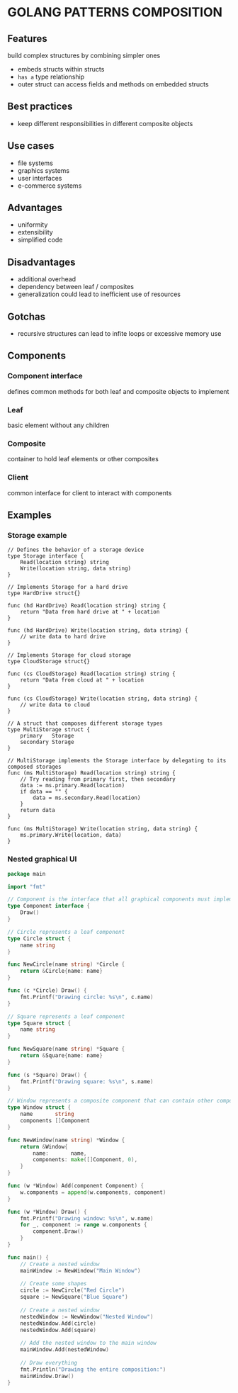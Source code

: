 # GOLANG PATTERNS COMPOSITION

## Features
build complex structures by combining simpler ones
- embeds structs within structs
- `has a` type relationship
- outer struct can access fields and methods on embedded structs

## Best practices
- keep different responsibilities in different composite objects

## Use cases
- file systems
- graphics systems
- user interfaces
- e-commerce systems

## Advantages
- uniformity
- extensibility
- simplified code

## Disadvantages
- additional overhead
- dependency between leaf / composites
- generalization could lead to inefficient use of resources

## Gotchas
- recursive structures can lead to infite loops or excessive memory use

## Components

### Component interface 
defines common methods for both leaf and composite objects to implement

### Leaf
basic element without any children

### Composite
container to hold leaf elements or other composites

### Client
common interface for client to interact with components

## Examples

### Storage example
```golang
// Defines the behavior of a storage device
type Storage interface {
	Read(location string) string
	Write(location string, data string)
}

// Implements Storage for a hard drive
type HardDrive struct{}

func (hd HardDrive) Read(location string) string {
	return "Data from hard drive at " + location
}

func (hd HardDrive) Write(location string, data string) {
    // write data to hard drive
}

// Implements Storage for cloud storage
type CloudStorage struct{}

func (cs CloudStorage) Read(location string) string {
	return "Data from cloud at " + location
}

func (cs CloudStorage) Write(location string, data string) {
    // write data to cloud
}

// A struct that composes different storage types
type MultiStorage struct {
	primary   Storage
	secondary Storage
}

// MultiStorage implements the Storage interface by delegating to its composed storages
func (ms MultiStorage) Read(location string) string {
	// Try reading from primary first, then secondary
	data := ms.primary.Read(location)
	if data == "" {
		data = ms.secondary.Read(location)
	}
	return data
}

func (ms MultiStorage) Write(location string, data string) {
    ms.primary.Write(location, data)
}
```

### Nested graphical UI
```go
package main

import "fmt"

// Component is the interface that all graphical components must implement
type Component interface {
	Draw()
}

// Circle represents a leaf component
type Circle struct {
	name string
}

func NewCircle(name string) *Circle {
	return &Circle{name: name}
}

func (c *Circle) Draw() {
	fmt.Printf("Drawing circle: %s\n", c.name)
}

// Square represents a leaf component
type Square struct {
	name string
}

func NewSquare(name string) *Square {
	return &Square{name: name}
}

func (s *Square) Draw() {
	fmt.Printf("Drawing square: %s\n", s.name)
}

// Window represents a composite component that can contain other components
type Window struct {
	name       string
	components []Component
}

func NewWindow(name string) *Window {
	return &Window{
		name:       name,
		components: make([]Component, 0),
	}
}

func (w *Window) Add(component Component) {
	w.components = append(w.components, component)
}

func (w *Window) Draw() {
	fmt.Printf("Drawing window: %s\n", w.name)
	for _, component := range w.components {
		component.Draw()
	}
}

func main() {
	// Create a nested window
	mainWindow := NewWindow("Main Window")
	
	// Create some shapes
	circle := NewCircle("Red Circle")
	square := NewSquare("Blue Square")
	
	// Create a nested window
	nestedWindow := NewWindow("Nested Window")
	nestedWindow.Add(circle)
	nestedWindow.Add(square)
	
	// Add the nested window to the main window
	mainWindow.Add(nestedWindow)
	
	// Draw everything
	fmt.Println("Drawing the entire composition:")
	mainWindow.Draw()
}
```
